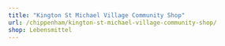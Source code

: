 ```yaml
---
title: "Kington St Michael Village Community Shop"
url: /chippenham/kington-st-michael-village-community-shop/
shop: Lebensmittel
---
```

